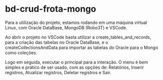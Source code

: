 # bd-crud-frota-mongo

Para a utilização do projeto, estamos rodando em uma máquina virtual Linux, com Oracle DataBase, MongoDB (Robo3T) e VSCode.

Ao abrir o projeto no VSCode basta utilizar a create_tables_and_records, para a criação das tabelas no Oracle DataBase, e o createCollectionsAndData para importar as tabelas do Oracle para o Mongo como coleções.

Logo em seguida, executar o principal para a interação. O menu é bem simples e prático de ser usado, com as opções de: Relatórios, Inserir registros, Atualizar registros, Deletar registros e Sair.
